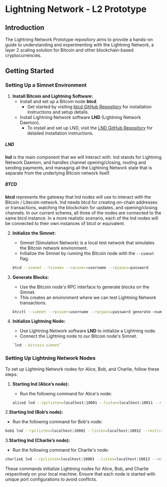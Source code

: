# Lightning Network - L2 Prototype 

## Introduction

The Lightning Network Prototype repository aims to provide a hands-on guide to understanding and experimenting with the Lightning Network, a layer 2 scaling solution for Bitcoin and other blockchain-based cryptocurrencies.

## Getting Started

### Setting Up a Simnet Environment

1. **Install Bitcoin and Lightning Software:**
   - Install and set up a Bitcoin node **btcd**.
     - Get started by visiting [btcd GitHub Repository](https://github.com/btcsuite/btcd) for installation instructions and setup details.
   - Install Lightning Network software **LND** (Lightning Network Daemon).
     - To install and set up LND, visit the [LND GitHub Repository](https://github.com/lightningnetwork/lnd) for detailed installation instructions.

##### **LND**
**lnd** is the main component that we will interact with. lnd stands for Lightning Network Daemon, and handles channel opening/closing, routing and sending payments, and managing all the Lightning Network state that is separate from the underlying Bitcoin network itself.

##### **BTCD**
**btcd** represents the gateway that lnd nodes will use to interact with the Bitcoin / Litecoin network. lnd needs btcd for creating on-chain addresses or transactions, watching the blockchain for updates, and opening/closing channels. In our current schema, all three of the nodes are connected to the same btcd instance. In a more realistic scenario, each of the lnd nodes will be connected to their own instances of btcd or equivalent.

2. **Initialize the Simnet:**
   - Simnet (Simulation Network) is a local test network that simulates the Bitcoin network environment.
   - Initialize the Simnet by running the Bitcoin node with the `--simnet` flag.

   ```bash
   btcd --simnet --txindex --rpcuser=username --rpcpass=password
   ```

3. **Generate Blocks:**
   - Use the Bitcoin node's RPC interface to generate blocks on the Simnet.
   - This creates an environment where we can test Lightning Network transactions.
   ```bash
   btcctl --simnet --rpcuser=username --rpcpass=password generate <number_of_blocks>
   ```

4. **Initialize Lightning Node:**
   - Use Lightning Network software **LND** to initialize a Lightning node.
   - Connect the Lightning node to our Bitcoin node's Simnet. 
   ```bash
   `lnd --bitcoin.simnet`
   ```

### Setting Up Lightning Network Nodes
To set up Lightning Network nodes for Alice, Bob, and Charlie, follow these steps:

1. **Starting lnd (Alice’s node):**
   - Run the following command for Alice's node:

   ```bash
   alice$ lnd --rpclisten=localhost:10001 --listen=localhost:10011 --restlisten=localhost:8001 --datadir=data --logdir=log --debuglevel=info --bitcoin.simnet --bitcoin.active --bitcoin.node=btcd --btcd.rpcuser=username --btcd.rpcpass=password 
   ```
2.**Starting lnd (Bob’s node):**
   - Run the following command for Bob's node:
```bash
bob$ lnd --rpclisten=localhost:10002 --listen=localhost:10012 --restlisten=localhost:8002 --datadir=data --logdir=log --debuglevel=info --bitcoin.simnet --bitcoin.active --bitcoin.node=btcd --btcd.rpcuser=username --btcd.rpcpass=password 

```

3.**Starting lnd (Charlie’s node):**
- Run the following command for Charlie's node:
```bash
charlie$ lnd --rpclisten=localhost:10003 --listen=localhost:10013 --restlisten=localhost:8003 --datadir=data --logdir=log --debuglevel=info --bitcoin.simnet --bitcoin.active --bitcoin.node=btcd --btcd.rpcuser=username --btcd.rpcpass=password 
```


These commands initialize Lightning nodes for Alice, Bob, and Charlie respectively on your local machine. Ensure that each node is started with unique port configurations to avoid conflicts.






